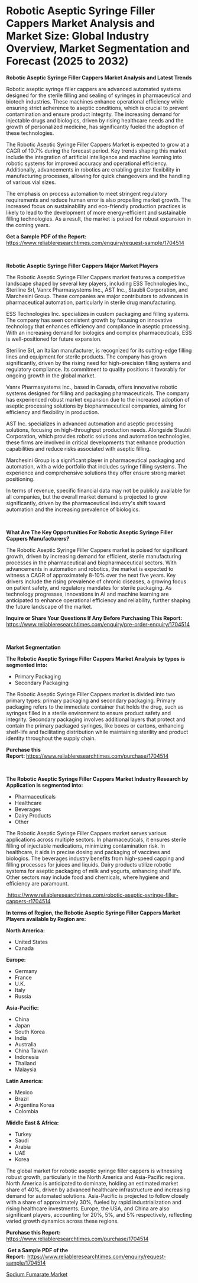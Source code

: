 <p><h1>Robotic Aseptic Syringe Filler Cappers Market Analysis and Market Size: Global Industry Overview, Market Segmentation and Forecast (2025 to 2032)</h1></p><p><strong>Robotic Aseptic Syringe Filler Cappers Market Analysis and Latest Trends</strong></p>
<p><p>Robotic aseptic syringe filler cappers are advanced automated systems designed for the sterile filling and sealing of syringes in pharmaceutical and biotech industries. These machines enhance operational efficiency while ensuring strict adherence to aseptic conditions, which is crucial to prevent contamination and ensure product integrity. The increasing demand for injectable drugs and biologics, driven by rising healthcare needs and the growth of personalized medicine, has significantly fueled the adoption of these technologies.</p><p>The Robotic Aseptic Syringe Filler Cappers Market is expected to grow at a CAGR of 10.7% during the forecast period. Key trends shaping this market include the integration of artificial intelligence and machine learning into robotic systems for improved accuracy and operational efficiency. Additionally, advancements in robotics are enabling greater flexibility in manufacturing processes, allowing for quick changeovers and the handling of various vial sizes.</p><p>The emphasis on process automation to meet stringent regulatory requirements and reduce human error is also propelling market growth. The increased focus on sustainability and eco-friendly production practices is likely to lead to the development of more energy-efficient and sustainable filling technologies. As a result, the market is poised for robust expansion in the coming years.</p></p>
<p><strong>Get a Sample PDF of the Report:&nbsp;</strong> <a href="https://www.reliableresearchtimes.com/enquiry/request-sample/1704514?utm_campaign=3190&utm_medium=2&utm_source=Github&utm_content=ia&utm_term=27032025&utm_id=robotic-aseptic-syringe-filler-cappers">https://www.reliableresearchtimes.com/enquiry/request-sample/1704514</a></p>
<p>&nbsp;</p>
<p><strong>Robotic Aseptic Syringe Filler Cappers Major Market Players</strong></p>
<p><p>The Robotic Aseptic Syringe Filler Cappers market features a competitive landscape shaped by several key players, including ESS Technologies Inc., Steriline Srl, Vanrx Pharmasystems Inc., AST Inc., Staubli Corporation, and Marchesini Group. These companies are major contributors to advances in pharmaceutical automation, particularly in sterile drug manufacturing.</p><p>ESS Technologies Inc. specializes in custom packaging and filling systems. The company has seen consistent growth by focusing on innovative technology that enhances efficiency and compliance in aseptic processing. With an increasing demand for biologics and complex pharmaceuticals, ESS is well-positioned for future expansion.</p><p>Steriline Srl, an Italian manufacturer, is recognized for its cutting-edge filling lines and equipment for sterile products. The company has grown significantly, driven by the rising need for high-precision filling systems and regulatory compliance. Its commitment to quality positions it favorably for ongoing growth in the global market.</p><p>Vanrx Pharmasystems Inc., based in Canada, offers innovative robotic systems designed for filling and packaging pharmaceuticals. The company has experienced robust market expansion due to the increased adoption of aseptic processing solutions by biopharmaceutical companies, aiming for efficiency and flexibility in production.</p><p>AST Inc. specializes in advanced automation and aseptic processing solutions, focusing on high-throughput production needs. Alongside Staubli Corporation, which provides robotic solutions and automation technologies, these firms are involved in critical developments that enhance production capabilities and reduce risks associated with aseptic filling.</p><p>Marchesini Group is a significant player in pharmaceutical packaging and automation, with a wide portfolio that includes syringe filling systems. The experience and comprehensive solutions they offer ensure strong market positioning.</p><p>In terms of revenue, specific financial data may not be publicly available for all companies, but the overall market demand is projected to grow significantly, driven by the pharmaceutical industry's shift toward automation and the increasing prevalence of biologics.</p></p>
<p>&nbsp;</p>
<p><strong>What Are The Key Opportunities For Robotic Aseptic Syringe Filler Cappers Manufacturers?</strong></p>
<p><p>The Robotic Aseptic Syringe Filler Cappers market is poised for significant growth, driven by increasing demand for efficient, sterile manufacturing processes in the pharmaceutical and biopharmaceutical sectors. With advancements in automation and robotics, the market is expected to witness a CAGR of approximately 8-10% over the next five years. Key drivers include the rising prevalence of chronic diseases, a growing focus on patient safety, and regulatory mandates for sterile packaging. As technology progresses, innovations in AI and machine learning are anticipated to enhance operational efficiency and reliability, further shaping the future landscape of the market.</p></p>
<p><strong>Inquire or Share Your Questions If Any Before Purchasing This Report:</strong> <a href="https://www.reliableresearchtimes.com/enquiry/pre-order-enquiry/1704514?utm_campaign=3190&utm_medium=2&utm_source=Github&utm_content=ia&utm_term=27032025&utm_id=robotic-aseptic-syringe-filler-cappers">https://www.reliableresearchtimes.com/enquiry/pre-order-enquiry/1704514</a></p>
<p>&nbsp;</p>
<p><strong>Market Segmentation</strong></p>
<p><strong>The Robotic Aseptic Syringe Filler Cappers Market Analysis by types is segmented into:</strong></p>
<p><ul><li>Primary Packaging</li><li>Secondary Packaging</li></ul></p>
<p><p>The Robotic Aseptic Syringe Filler Cappers market is divided into two primary types: primary packaging and secondary packaging. Primary packaging refers to the immediate container that holds the drug, such as syringes filled in a sterile environment to ensure product safety and integrity. Secondary packaging involves additional layers that protect and contain the primary packaged syringes, like boxes or cartons, enhancing shelf-life and facilitating distribution while maintaining sterility and product identity throughout the supply chain.</p></p>
<p><strong>Purchase this Report:&nbsp;</strong><a href="https://www.reliableresearchtimes.com/purchase/1704514?utm_campaign=3190&utm_medium=2&utm_source=Github&utm_content=ia&utm_term=27032025&utm_id=robotic-aseptic-syringe-filler-cappers">https://www.reliableresearchtimes.com/purchase/1704514</a></p>
<p>&nbsp;</p>
<p><strong>The Robotic Aseptic Syringe Filler Cappers Market Industry Research by Application is segmented into:</strong></p>
<p><ul><li>Pharmaceuticals</li><li>Healthcare</li><li>Beverages</li><li>Dairy Products</li><li>Other</li></ul></p>
<p><p>The Robotic Aseptic Syringe Filler Cappers market serves various applications across multiple sectors. In pharmaceuticals, it ensures sterile filling of injectable medications, minimizing contamination risk. In healthcare, it aids in precise dosing and packaging of vaccines and biologics. The beverages industry benefits from high-speed capping and filling processes for juices and liquids. Dairy products utilize robotic systems for aseptic packaging of milk and yogurts, enhancing shelf life. Other sectors may include food and chemicals, where hygiene and efficiency are paramount.</p></p>
<p><a href="https://www.reliableresearchtimes.com/robotic-aseptic-syringe-filler-cappers-r1704514?utm_campaign=3190&utm_medium=2&utm_source=Github&utm_content=ia&utm_term=27032025&utm_id=robotic-aseptic-syringe-filler-cappers">&nbsp;https://www.reliableresearchtimes.com/robotic-aseptic-syringe-filler-cappers-r1704514</a></p>
<p><strong>In terms of Region, the Robotic Aseptic Syringe Filler Cappers Market Players available by Region are:</strong></p>
<p>
    <p> <strong> North America: </strong>
        <ul>
            <li>United States</li>
            <li>Canada</li>
        </ul>
        </p> 
    <p> <strong> Europe: </strong>
        <ul>
            <li>Germany</li>
            <li>France</li>
            <li>U.K.</li>
            <li>Italy</li>
            <li>Russia</li>
        </ul>
        </p> 
    <p> <strong> Asia-Pacific: </strong>
        <ul>
            <li>China</li>
            <li>Japan</li>
            <li>South Korea</li>
            <li>India</li>
            <li>Australia</li>
            <li>China Taiwan</li>
            <li>Indonesia</li>
            <li>Thailand</li>
            <li>Malaysia</li>
        </ul>
        </p> 
    <p> <strong> Latin America: </strong>
        <ul>
            <li>Mexico</li>
            <li>Brazil</li>
            <li>Argentina Korea</li>
            <li>Colombia</li>
        </ul>
        </p> 
    <p> <strong> Middle East & Africa: </strong>
        <ul>
            <li>Turkey</li>
            <li>Saudi</li>
            <li>Arabia</li>
            <li>UAE</li>
            <li>Korea</li>
        </ul>
    </p>
    </p>
<p><p>The global market for robotic aseptic syringe filler cappers is witnessing robust growth, particularly in the North America and Asia-Pacific regions. North America is anticipated to dominate, holding an estimated market share of 40%, driven by advanced healthcare infrastructure and increasing demand for automated solutions. Asia-Pacific is projected to follow closely with a share of approximately 30%, fueled by rapid industrialization and rising healthcare investments. Europe, the USA, and China are also significant players, accounting for 20%, 5%, and 5% respectively, reflecting varied growth dynamics across these regions.</p></p>
<p><strong>Purchase this Report: </strong><a href="https://www.reliableresearchtimes.com/purchase/1704514?utm_campaign=3190&utm_medium=2&utm_source=Github&utm_content=ia&utm_term=27032025&utm_id=robotic-aseptic-syringe-filler-cappers">https://www.reliableresearchtimes.com/purchase/1704514</a></p>
<p>&nbsp;<strong>Get a Sample PDF of the Report:&nbsp;&nbsp;</strong><a href="https://www.reliableresearchtimes.com/enquiry/request-sample/1704514?utm_campaign=3190&utm_medium=2&utm_source=Github&utm_content=ia&utm_term=27032025&utm_id=robotic-aseptic-syringe-filler-cappers">https://www.reliableresearchtimes.com/enquiry/request-sample/1704514</a></p>
<p><strong></strong></p>
<p><p><a href="https://github.com/rileymgdorcas/Market-Research-Report-List-1/blob/main/sodium-fumarate-market.md?utm_campaign=3190&utm_medium=2&utm_source=Github&utm_content=ia&utm_term=27032025&utm_id=robotic-aseptic-syringe-filler-cappers">Sodium Fumarate Market</a></p></p>